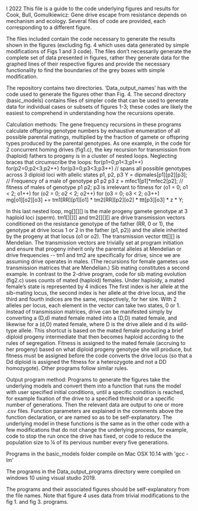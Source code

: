 I 2022
This file is a guide to the code underlying figures and results for Cook, Bull, Gomulkiewicz:  Gene drive escape from resistance depends on mechanism and ecology.  Several files of code are provided, each corresponding to a different figure. 
 
The files included contain the code necessary to generate the results shown in the figures (excluding fig. 4 which uses data generated by simple modifications of Figs 1 and 3 code). The files don’t necessarily generate the complete set of data presented in figures, rather they generate data for the graphed lines of their respective figures and provide the necessary functionality to find the boundaries of the grey boxes with simple modification.
 
The repository contains two directories.  ‘Data_output_names’ has with the code used to generate the figures other than Fig. 4. The second directory (basic_models) contains files of simpler code that can be used to generate data for individual cases or subsets of figures 1-3; these codes are likely the easiest to comprehend in understanding how the recursions operate.

Calculation methods:
The gene frequency recursions in these programs calculate offspring genotype numbers by exhaustive enumeration of all possible parental matings, multiplied by the fraction of gamete or offspring types produced by the parental genotypes.
As one example, in the code for 2 concurrent homing drives (fig1.c), the key recursion for transmission from (haploid) fathers to progeny is in a cluster of nested loops.  Neglecting braces that circumscribe the loops:
for(p1=0;p1<3;p1++) for(p2=0;p2<3;p2++) for(p3=0;p3<3;p3++)  // spans all possible genotypes across 3 diploid loci with allelic states p1, p2, p3
Y  = dipmales[p1][p2][p3];  // Frequency of a male of genotype p1 p2 p3 
z = mfec1[p1]*mfec2[p2];   // fitness of males of genotype p1 p2; p3 is irrelevant to fitness
for (o1 = 0; o1 < 2; o1++) for (o2 = 0; o2 < 2; o2++) for (o3 = 0; o3 < 2; o3++)     
	mg[o1][o2][o3] += tm1[RR][p1][o1] * tm2[RR][p2][o2] * ttt[p3][o3] * z * Y;

In this last nested loop, mg[][][] is the male progeny gamete genotype at 3 haploid loci (sperm).  tm1[][][] and tm2[][][] are drive transmission vectors conditioned on the resistance genotype of the father (RR, 0 or 1), the genotype at drive locus 1 or 2 in the father (p1, p2)) and the allele inherited by the progeny at that locus (o1 or o2).  The transmission vector ttt[][] is Mendelian.  The transmission vectors are trivially set at program initiation and ensure that progeny inherit only the parental alleles at Mendelian or drive frequencies -- tm1 and tm2 are specifically for drive, since we are assuming drive operates in males.  (The recursions for female gametes use transmission matrices that are Mendelian.)
Sib mating constitutes a second example.  In contrast to the 2-drive program, code for sib mating evolution (fig2.c) uses counts of mated (haploid) females. Under haploidy, a mated female’s state is represented by 4 indices The first index is her allele at the sib-mating locus, the second index is her allele at the drive locus, and the third and fourth indices are the same, respectively, for her sire.   With 2 alleles per locus, each element in the vector can take two states, 0 or 1.  Instead of transmission matrices, drive can be manifested simply by converting a (D,d) mated female mated into a (D,D) mated female, and likewise for a (d,D) mated female, where D is the drive allele and d its wild-type allele.  This shortcut is based on the mated female producing a brief diploid progeny intermediate that then becomes haploid according to the rules of segregation.  Fitness is assigned to the mated female (accruing to her progeny) based on what diploid progeny genotype she will produce, but fitness must be assigned before the code converts the drive locus (so that a Dd diploid is assigned the fitness for a heterozygote and not a DD homozygote).
Other programs follow similar rules.  

Output program method:
Programs to generate the figures take the underlying models and convert them into a function that runs the model with user specified initial conditions, until a specific condition is reached, for example fixation of the drive to a specified threshold or a specific number of generations. Then the relevant data are output to one or more .csv files. Function parameters are explained in the comments above the function declaration, or are named so as to be self-explanatory. The underlying model in these functions is the same as in the other code with a few modifications that do not change the underlying process, for example, code to stop the run once the drive has fixed, or code to reduce the population size to ¼ of its pervious number every five generations. 

Programs in the basic_models folder compile on Mac OSX 10.14 with 'gcc <filename> -lm'
	
The programs in the Data_output_programs directory were compiled on windows 10 using visual studio 2019.
	
The programs and their associated figures should be self-explanatory from the file names.  Note that figure 4 uses data from trivial modifications to the fig 1. and fig 3. programs.
	
	

